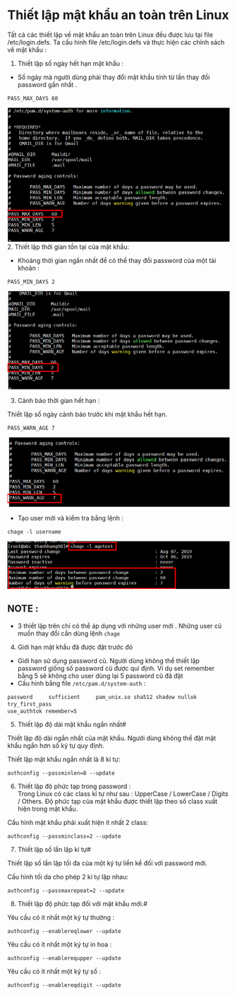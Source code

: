 # Thiết lập mật khẩu an toàn trên Linux  
Tất cả các thiết lập về mật khẩu an toàn trên Linux đều được lưu tại file /etc/login.defs. Ta cấu hình file /etc/login.defs và thực hiện các chính sách về mật khẩu :  
1. Thiết lập số ngày hết hạn mật khẩu :  
- Số ngày mà người dùng phải thay đổi mật khẩu tính từ lần thay đổi password gần nhất .  
```
PASS_MAX_DAYS 60
```  
<img src="../img/7_1.png">  
2. Thiết lập thời gian tồn tại của mật khẩu:  

- Khoảng thời gian ngắn nhất để có thể thay đổi password của một tài khoản :
```
PASS_MIN_DAYS 2
```  
<img src="../img/7_2.png">  

3. Cảnh báo thời gian hết hạn :

Thiết lập số ngày cảnh báo trước khi mật khẩu hết hạn.
```
PASS_WARN_AGE 7
```  
<img src="../img/7_3.png">  

- Tạo user mới và kiểm tra bằng lệnh :  

```
chage -l username
```  
<img src="../img/7_4.png">  

## NOTE : 
- 3 thiết lập trên chỉ có thể áp dụng với những user mới . Những user cũ muốn thay đổi cần dùng lệnh `chage`  


4. Giới hạn mật khẩu đã được đặt trước đó
- Giới hạn  sử dụng password cũ. Người dùng không thể thiết lập password giống số password cũ được qui định. Ví dụ set remember bằng 5 sẽ không cho user dùng lại 5 password cũ đã đặt  
- Cấu hình bằng file `/etc/pam.d/system-auth` :  
```
password     sufficient     pam_unix.so sha512 shadow nullok try_first_pass
use_authtok remember=5
```   
5. Thiết lập độ dài mật khẩu ngắn nhất#

Thiết lập độ dài ngắn nhất của mật khẩu. Người dùng không thể đặt mật khẩu ngắn hơn số ký tự quy định.

Thiết lập mật khẩu ngắn nhất là 8 kí tự:
```
authconfig --passminlen=8 --update
```  
6. Thiết lập độ phức tạp trong password :  
Trong Linux có các class kí tự như sau : UpperCase / LowerCase / Digits / Others. Độ phức tạp của mật khẩu được thiết lập theo số class xuất hiện trong mật khẩu.

Cấu hình mật khẩu phải xuất hiện ít nhất 2 class:
```
authconfig --passminclass=2 --update
```  
7. Thiết lập số lần lặp kí tự#

Thiết lập số lần lặp tối đa của một ký tự liền kề đối với password mới.

Cấu hình tối da cho phép 2 kí tự lặp nhau:
```
authconfig --passmaxrepeat=2 --update
```
8. Thiết lập độ phức tạp đối với mật khẩu mới.#

Yêu cầu có ít nhất một ký tự thường :
```
authconfig --enablereqlower --update
```
Yêu cầu có ít nhất một ký tự in hoa :
```
authconfig --enablerequpper --update
```
Yêu cầu có ít nhất một ký tự số :
```
authconfig --enablereqdigit --update
```
